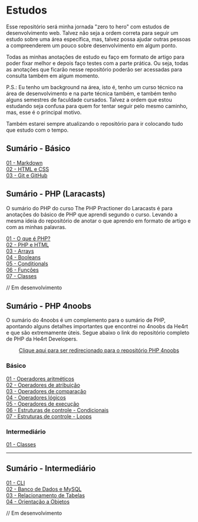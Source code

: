 # **Estudos**  
Esse repositório será minha jornada "zero to hero" com estudos de desenvolvimento web. Talvez não seja a ordem correta para seguir um estudo sobre uma área específica, mas, talvez possa ajudar outras pessoas a compreenderem um pouco sobre desenvolvimento em algum ponto.  

Todas as minhas anotações de estudo eu faço em formato de artigo para poder fixar melhor e depois faço testes com a parte prática. Ou seja, todas as anotações que ficarão nesse repositório poderão ser acessadas para consulta também em algum momento.

P.S.: Eu tenho um background na área, isto é, tenho um curso técnico na área de desenvolvimento e na parte técnica também, e também tenho alguns semestres de faculdade cursados. Talvez a ordem que estou estudando seja confusa para quem for tentar seguir pelo mesmo caminho, mas, esse é o principal motivo.  

Também estarei sempre atualizando o repositório para ir colocando tudo que estudo com o tempo.

## **Sumário - Básico**
[01 - Markdown](/docs/01-markdown.md)  
[02 - HTML e CSS](/docs/02-html-css.md)  
[03 - Git e GitHub](/docs/03-git.md)  

## **Sumário - PHP (Laracasts)**
O sumário do PHP do curso The PHP Practioner do Laracasts é para anotações do básico de PHP que aprendi segundo o curso. Levando a mesma ideia do repositório de anotar o que aprendo em formato de artigo e com as minhas palavras.

[01 - O que é PHP?](/docs/05-php.md)  
[02 - PHP e HTML](/docs/06-php-html.md)  
[03 - Arrays](/docs/07-arrays.md)  
[04 - Booleans](/docs/08-booleans.md)  
[05 - Conditionals](/docs/09-conditionals.md)  
[06 - Funções](/docs/010-functions.md)  
[07 - Classes](/docs/011-classes.md)  

// Em desenvolvimento

## **Sumário - PHP 4noobs**
O sumário do 4noobs é um complemento para o sumário de PHP, apontando alguns detalhes importantes que encontrei no 4noobs da He4rt e que são extremamente úteis. Segue abaixo o link do repositório completo de PHP da He4rt Developers.  

<p align="center"> 
    <a href="https://github.com/DanielHe4rt/php4noobs">Clique aqui para ser redirecionado para o repositório PHP 4noobs </a>
</p>

### **Básico** 
[01 - Operadores aritméticos](/docs/012-operadores-aritmeticos.md)  
[02 - Operadores de atribuição](/docs/014-operadores-atribuição.md)  
[03 - Operadores de comparação](/docs/015-operadores-comparação.md)  
[04 - Operadores lógicos](/docs/016-operadores-logicos.md)  
[05 - Operadores de execução](/docs/017-operadores-exucucao.md)  
[06 - Estruturas de controle - Condicionais](/docs/018-estruturas-controle-condicionais.md)  
[07 - Estruturas de controle - Loops](/docs/019-estruturas-controle-loops.md)  

### **Intermediário**
[01 - Classes](/docs/020-classes-4noobs.md)   

---

## **Sumário - Intermediário**
[01 - CLI](/docs/021-cli.md)  
[02 - Banco de Dados e MySQL](/docs/022-mysql.md)  
[03 - Relacionamento de Tabelas](/docs/023-relacionamento-tabelas.md)  
[04 - Orientação a Objetos](/docs/04-orientacao-objetos-php.md)  

// Em desenvolvimento 
